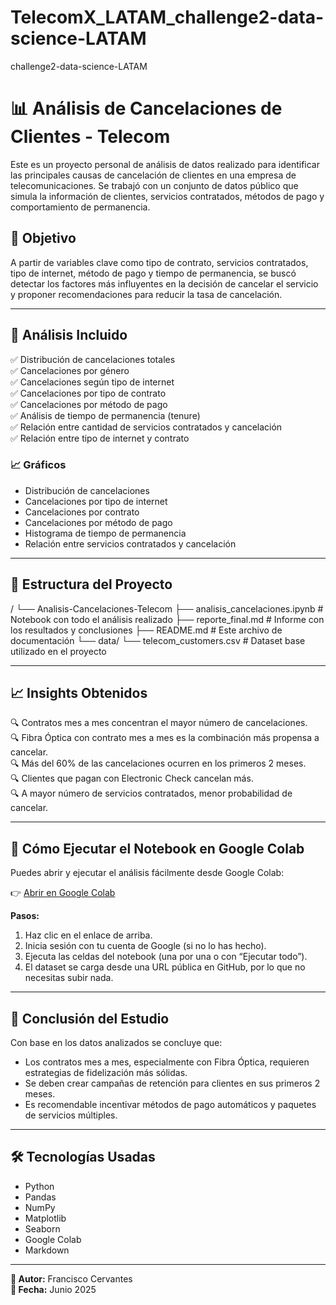 # TelecomX_LATAM_challenge2-data-science-LATAM
challenge2-data-science-LATAM


# 📊 Análisis de Cancelaciones de Clientes - Telecom

Este es un proyecto personal de análisis de datos realizado para identificar las principales causas de cancelación de clientes en una empresa de telecomunicaciones. Se trabajó con un conjunto de datos público que simula la información de clientes, servicios contratados, métodos de pago y comportamiento de permanencia.

## 📌 Objetivo

A partir de variables clave como tipo de contrato, servicios contratados, tipo de internet, método de pago y tiempo de permanencia, se buscó detectar los factores más influyentes en la decisión de cancelar el servicio y proponer recomendaciones para reducir la tasa de cancelación.

---

## 🧪 Análisis Incluido

✅ Distribución de cancelaciones totales  
✅ Cancelaciones por género  
✅ Cancelaciones según tipo de internet  
✅ Cancelaciones por tipo de contrato  
✅ Cancelaciones por método de pago  
✅ Análisis de tiempo de permanencia (tenure)  
✅ Relación entre cantidad de servicios contratados y cancelación  
✅ Relación entre tipo de internet y contrato

### 📈 Gráficos

- Distribución de cancelaciones
- Cancelaciones por tipo de internet
- Cancelaciones por contrato
- Cancelaciones por método de pago
- Histograma de tiempo de permanencia
- Relación entre servicios contratados y cancelación

---

## 📂 Estructura del Proyecto

/
└── Analisis-Cancelaciones-Telecom
├── analisis_cancelaciones.ipynb # Notebook con todo el análisis realizado
├── reporte_final.md # Informe con los resultados y conclusiones
├── README.md # Este archivo de documentación
└── data/
└── telecom_customers.csv # Dataset base utilizado en el proyecto

---

## 📈 Insights Obtenidos

🔍 Contratos mes a mes concentran el mayor número de cancelaciones.  
🔍 Fibra Óptica con contrato mes a mes es la combinación más propensa a cancelar.  
🔍 Más del 60% de las cancelaciones ocurren en los primeros 2 meses.  
🔍 Clientes que pagan con Electronic Check cancelan más.  
🔍 A mayor número de servicios contratados, menor probabilidad de cancelar.

---

## 🚀 Cómo Ejecutar el Notebook en Google Colab

Puedes abrir y ejecutar el análisis fácilmente desde Google Colab:

👉 [Abrir en Google Colab](https://colab.research.google.com/)

**Pasos:**
1. Haz clic en el enlace de arriba.
2. Inicia sesión con tu cuenta de Google (si no lo has hecho).
3. Ejecuta las celdas del notebook (una por una o con “Ejecutar todo”).
4. El dataset se carga desde una URL pública en GitHub, por lo que no necesitas subir nada.

---

## 🧾 Conclusión del Estudio

Con base en los datos analizados se concluye que:

- Los contratos mes a mes, especialmente con Fibra Óptica, requieren estrategias de fidelización más sólidas.
- Se deben crear campañas de retención para clientes en sus primeros 2 meses.
- Es recomendable incentivar métodos de pago automáticos y paquetes de servicios múltiples.

---

## 🛠️ Tecnologías Usadas

- Python
- Pandas
- NumPy
- Matplotlib
- Seaborn
- Google Colab
- Markdown

---

**📌 Autor:** Francisco Cervantes  
**📅 Fecha:** Junio 2025  
